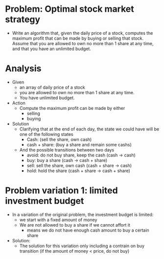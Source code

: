 # Problem: Optimal stock market strategy

* Write an algorithm that, given the daily price of a stock, computes the maximum profit that can be made by buying or selling that stock. Assume that you are allowed to own no more than 1 share at any time, and that you have an unlimited budget.

# Analysis
* Given
  * an array of daily price of a stock
  * you are allowed to own no more than 1 share at any time.
  * You have unlimited budget.
* Action
  * Compute the maximum profit can be made by either
    * selling
    * buying
* Solution
  * Clarifying that at the end of each day, the state we could have will be one of the following states
    * Cash: (sell the share, own cash)
    * cash + share: (buy a share and remain some cashs)
  * And the possible transitions between two days
    * avoid: do not buy share, keep the cash (cash -> cash)
    * buy: buy a share (cash -> cash + share)
    * sell: sell the share, own cash (cash + share -> cash)
    * hold: hold the share (cash + share -> cash + share)

# Problem variation 1: limited investment budget
* In a variation of the original problem, the investment budget is limited: 
  * we start with a fixed amount of money
  * We are not allowed to buy a share if we cannot affort it
    * means we do not have enough cash amount to buy a certain share
* Solution:
  * The solution for this variation only including a contrain on buy transition (if the amount of money < price, do not buy)
